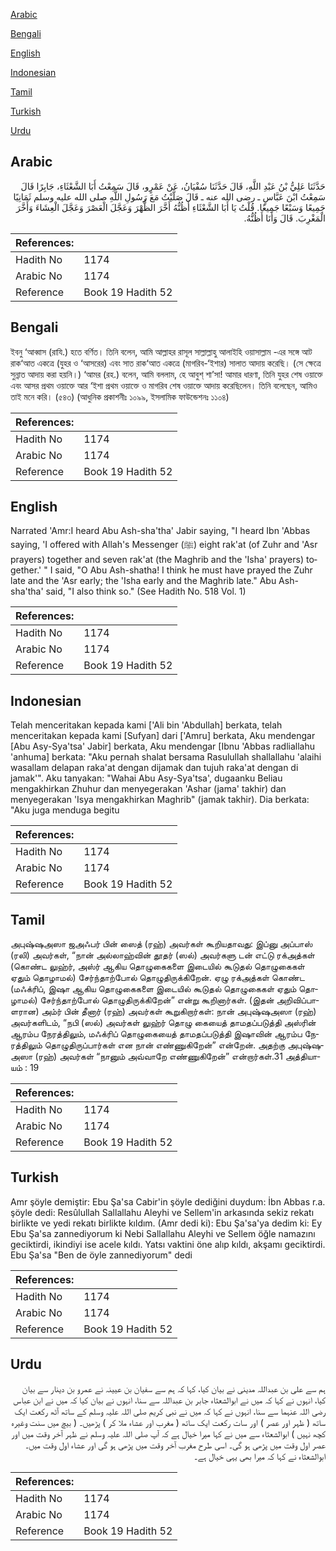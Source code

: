 [Arabic](#arabic)

[Bengali](#bengali)

[English](#english)

[Indonesian](#indonesian)

[Tamil](#tamil)

[Turkish](#turkish)

[Urdu](#urdu)

## Arabic


<div dir="rtl" lang="ar" style={{fontSize:'larger',backgroundColor:'#f8f9fa',padding:20}}>
حَدَّثَنَا عَلِيُّ بْنُ عَبْدِ اللَّهِ، قَالَ حَدَّثَنَا سُفْيَانُ، عَنْ عَمْرٍو، قَالَ سَمِعْتُ أَبَا الشَّعْثَاءِ، جَابِرًا قَالَ سَمِعْتُ ابْنَ عَبَّاسٍ ـ رضى الله عنه ـ قَالَ صَلَّيْتُ مَعَ رَسُولِ اللَّهِ صلى الله عليه وسلم ثَمَانِيًا جَمِيعًا وَسَبْعًا جَمِيعًا‏.‏ قُلْتُ يَا أَبَا الشَّعْثَاءِ أَظُنُّهُ أَخَّرَ الظُّهْرَ وَعَجَّلَ الْعَصْرَ وَعَجَّلَ الْعِشَاءَ وَأَخَّرَ الْمَغْرِبَ‏.‏ قَالَ وَأَنَا أَظُنُّهُ‏.‏
</div>
<div style={{backgroundColor:'#f8f9fa',padding:20, marginBottom: 10}}><table> <thead> <tr> <th>References:</th> <th></th> </tr> </thead> <tbody><tr><td>Hadith No</td><td>1174</td></tr><tr><td>Arabic No</td><td>1174</td></tr><tr><td>Reference</td><td>Book 19 Hadith 52</td></tr></tbody></table></div>

## Bengali


<div dir="ltr" lang="bn" style={{fontSize:'larger',backgroundColor:'#f8f9fa',padding:20}}>
ইবনু ‘আব্বাস (রাযি.) হতে বর্ণিত। তিনি বলেন, আমি আল্লাহর রাসূল সাল্লাল্লাহু আলাইহি ওয়াসাল্লাম -এর সঙ্গে আট রাক‘আত একত্রে (যুহর ও ‘আসরের) এবং সাত রাক‘আত একত্রে (মাগরিব-‘ইশার) সালাত আদায় করেছি। (সে ক্ষেত্রে সুন্নাত আদায় করা হয়নি।) ‘আমর (রহ.) বলেন, আমি বললাম, হে আবুশ্ শা’সা! আমার ধারণা, তিনি যুহর শেষ ওয়াক্তে এবং আসর প্রথম ওয়াক্তে আর ‘ইশা প্রথম ওয়াক্তে ও মাগরিব শেষ ওয়াক্তে আদায় করেছিলেন। তিনি বলেছেন, আমিও তাই মনে করি। (৫৪৩) (আধুনিক প্রকাশনীঃ ১০৯৯, ইসলামিক ফাউন্ডেশনঃ ১১০৪)
</div>
<div style={{backgroundColor:'#f8f9fa',padding:20, marginBottom: 10}}><table> <thead> <tr> <th>References:</th> <th></th> </tr> </thead> <tbody><tr><td>Hadith No</td><td>1174</td></tr><tr><td>Arabic No</td><td>1174</td></tr><tr><td>Reference</td><td>Book 19 Hadith 52</td></tr></tbody></table></div>

## English


<div dir="ltr" lang="en" style={{fontSize:'larger',backgroundColor:'#f8f9fa',padding:20}}>
Narrated 'Amr:I heard Abu Ash-sha'tha' Jabir saying, "I heard Ibn 'Abbas saying, 'I offered with Allah's Messenger (ﷺ) eight rak'at (of Zuhr and 'Asr prayers) together and seven rak'at (the Maghrib and the 'Isha' prayers) together.' " I said, "O Abu Ash-shatha! I think he must have prayed the Zuhr late and the 'Asr early; the 'Isha early and the Maghrib late." Abu Ash-sha'tha' said, "I also think so." (See Hadith No. 518 Vol. 1)
</div>
<div style={{backgroundColor:'#f8f9fa',padding:20, marginBottom: 10}}><table> <thead> <tr> <th>References:</th> <th></th> </tr> </thead> <tbody><tr><td>Hadith No</td><td>1174</td></tr><tr><td>Arabic No</td><td>1174</td></tr><tr><td>Reference</td><td>Book 19 Hadith 52</td></tr></tbody></table></div>

## Indonesian


<div dir="ltr" lang="id" style={{fontSize:'larger',backgroundColor:'#f8f9fa',padding:20}}>
Telah menceritakan kepada kami ['Ali bin 'Abdullah] berkata, telah menceritakan kepada kami [Sufyan] dari ['Amru] berkata, Aku mendengar [Abu Asy-Sya'tsa' Jabir] berkata, Aku mendengar [Ibnu 'Abbas radliallahu 'anhuma] berkata: "Aku pernah shalat bersama Rasulullah shallallahu 'alaihi wasallam delapan raka'at dengan dijamak dan tujuh raka'at dengan di jamak'". Aku tanyakan: "Wahai Abu Asy-Sya'tsa', dugaanku Beliau mengakhirkan Zhuhur dan menyegerakan 'Ashar (jama' takhir) dan menyegerakan 'Isya mengakhirkan Maghrib" (jamak takhir). Dia berkata: "Aku juga menduga begitu
</div>
<div style={{backgroundColor:'#f8f9fa',padding:20, marginBottom: 10}}><table> <thead> <tr> <th>References:</th> <th></th> </tr> </thead> <tbody><tr><td>Hadith No</td><td>1174</td></tr><tr><td>Arabic No</td><td>1174</td></tr><tr><td>Reference</td><td>Book 19 Hadith 52</td></tr></tbody></table></div>

## Tamil


<div dir="ltr" lang="ta" style={{fontSize:'larger',backgroundColor:'#f8f9fa',padding:20}}>
அபுஷ்ஷஅஸா ஜஅஃபர் பின் ஸைத் (ரஹ்) அவர்கள் கூறியதாவது: இப்னு அப்பாஸ் (ரலி) அவர்கள், “நான் அல்லாஹ்வின் தூதர் (ஸல்) அவர்களு டன் எட்டு ரக்அத்கள் (கொண்ட லுஹ்ர், அஸ்ர் ஆகிய தொழுகைகளை இடையில் கூடுதல் தொழுகைகள் ஏதும் தொழாமல்) சேர்ந்தாற்போல் தொழுதிருக்கிறேன். ஏழு ரக்அத்கள் கொண்ட (மஃக்ரிப், இஷா ஆகிய தொழுகைகளை இடையில் கூடுதல் தொழுகைகள் ஏதும் தொழாமல்) சேர்ந்தாற்போல் தொழுதிருக்கிறேன்” என்று கூறினார்கள். (இதன் அறிவிப்பாளரான) அம்ர் பின் தீனார் (ரஹ்) அவர்கள் கூறுகிறார்கள்: நான் அபுஷ்ஷஅஸா (ரஹ்) அவர்களிடம், “நபி (ஸல்) அவர்கள் லுஹ்ர் தொழு கையைத் தாமதப்படுத்தி அஸ்ரின் ஆரம்ப நேரத்திலும், மஃக்ரிப் தொழுகையைத் தாமதப்படுத்தி இஷாவின் ஆரம்ப நேரத்திலும் தொழுதிருப்பார்கள் என நான் எண்ணுகிறேன்” என்றேன். அதற்கு அபுஷ்ஷஅஸா (ரஹ்) அவர்கள் “நானும் அவ்வாறே எண்ணுகிறேன்” என்றார்கள்.31 அத்தியாயம் : 19
</div>
<div style={{backgroundColor:'#f8f9fa',padding:20, marginBottom: 10}}><table> <thead> <tr> <th>References:</th> <th></th> </tr> </thead> <tbody><tr><td>Hadith No</td><td>1174</td></tr><tr><td>Arabic No</td><td>1174</td></tr><tr><td>Reference</td><td>Book 19 Hadith 52</td></tr></tbody></table></div>

## Turkish


<div dir="ltr" lang="tr" style={{fontSize:'larger',backgroundColor:'#f8f9fa',padding:20}}>
Amr şöyle demiştir: Ebu Şa'sa Cabir'in şöyle dediğini duydum: İbn Abbas r.a. şöyle dedi: Resûlullah Sallallahu Aleyhi ve Sellem'in arkasında sekiz rekatı birlikte ve yedi rekatı birlikte kıldım. (Amr dedi ki): Ebu Şa'sa'ya dedim ki: Ey Ebu Şa'sa zannediyorum ki Nebi Sallallahu Aleyhi ve Sellem öğle namazını geciktirdi, ikindiyi ise acele kıldı. Yatsı vaktini öne alıp kıldı, akşamı geciktirdi. Ebu Şa'sa "Ben de öyle zannediyorum" dedi
</div>
<div style={{backgroundColor:'#f8f9fa',padding:20, marginBottom: 10}}><table> <thead> <tr> <th>References:</th> <th></th> </tr> </thead> <tbody><tr><td>Hadith No</td><td>1174</td></tr><tr><td>Arabic No</td><td>1174</td></tr><tr><td>Reference</td><td>Book 19 Hadith 52</td></tr></tbody></table></div>

## Urdu


<div dir="rtl" lang="ur" style={{fontSize:'larger',backgroundColor:'#f8f9fa',padding:20}}>
ہم سے علی بن عبداللہ مدینی نے بیان کیا، کہا کہ ہم سے سفیان بن عیینہ نے عمرو بن دینار سے بیان کیا، انہوں نے کہا کہ میں نے ابوالشعثاء جابر بن عبداللہ سے سنا، انہوں نے بیان کیا کہ میں نے ابن عباس رضی اللہ عنہما سے سنا، انہوں نے کہا کہ میں نے نبی کریم صلی اللہ علیہ وسلم کے ساتھ آٹھ رکعت ایک ساتھ ( ظہر اور عصر ) اور سات رکعت ایک ساتھ ( مغرب اور عشاء ملا کر ) پڑھیں۔ ( بیچ میں سنت وغیرہ کچھ نہیں ) ابوالشعثاء سے میں نے کہا میرا خیال ہے کہ آپ صلی اللہ علیہ وسلم نے ظہر آخر وقت میں اور عصر اول وقت میں پڑھی ہو گی۔ اسی طرح مغرب آخر وقت میں پڑھی ہو گی اور عشاء اول وقت میں۔ ابوالشعثاء نے کہا کہ میرا بھی یہی خیال ہے۔
</div>
<div style={{backgroundColor:'#f8f9fa',padding:20, marginBottom: 10}}><table> <thead> <tr> <th>References:</th> <th></th> </tr> </thead> <tbody><tr><td>Hadith No</td><td>1174</td></tr><tr><td>Arabic No</td><td>1174</td></tr><tr><td>Reference</td><td>Book 19 Hadith 52</td></tr></tbody></table></div>